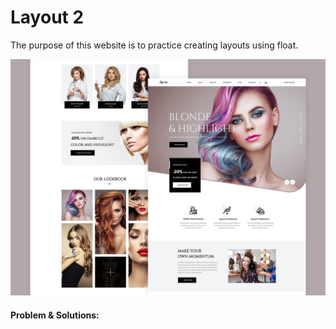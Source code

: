 # Layout 2

The purpose of this website is to practice creating layouts using float.

![layout2](media\hair-salon.webp)

#### Problem & Solutions:


